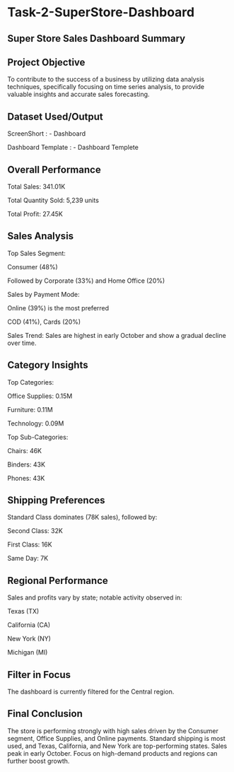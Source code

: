 # Task-2-SuperStore-Dashboard
## Super Store Sales Dashboard Summary
## Project Objective
To contribute to the success of a business by utilizing data analysis techniques, specifically focusing on time series analysis, to provide valuable insights and accurate sales forecasting.
## Dataset Used/Output
ScreenShort : -<a herf = "https://github.com/Comhek0369/Task-2-SuperStore-Dashboard/blob/main/DashBoard%20SS.png"> Dashboard </a>

Dashboard Template : -<a herf = "https://github.com/Comhek0369/Task-2-SuperStore-Dashboard/blob/main/Super_Store_Dashboard.pbit"> Dashboard Templete </a> 
## Overall Performance
Total Sales: 341.01K

Total Quantity Sold: 5,239 units

Total Profit: 27.45K

## Sales Analysis
Top Sales Segment:

Consumer (48%)

Followed by Corporate (33%) and Home Office (20%)

Sales by Payment Mode:

Online (39%) is the most preferred

COD (41%), Cards (20%)

Sales Trend: Sales are highest in early October and show a gradual decline over time.

## Category Insights
Top Categories:

Office Supplies: 0.15M

Furniture: 0.11M

Technology: 0.09M

Top Sub-Categories:

Chairs: 46K

Binders: 43K

Phones: 43K

## Shipping Preferences
Standard Class dominates (78K sales), followed by:

Second Class: 32K

First Class: 16K

Same Day: 7K

## Regional Performance
Sales and profits vary by state; notable activity observed in:

Texas (TX)

California (CA)

New York (NY)

Michigan (MI)

## Filter in Focus
The dashboard is currently filtered for the Central region.
## Final Conclusion
The store is performing strongly with high sales driven by the Consumer segment, Office Supplies, and Online payments. Standard shipping is most used, and Texas, California, and New York are top-performing states. Sales peak in early October. Focus on high-demand products and regions can further boost growth.

